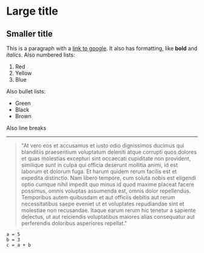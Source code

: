# Large title

## Smaller title

This is a paragraph with a [link to google](https://www.google.com). It also has formatting, like **bold** and *italics*.
Also numbered lists:
1. Red
2. Yellow
3. Blue

Also bullet lists:
* Green
* Black
* Brown

Also line breaks

---

> "At vero eos et accusamus et iusto odio dignissimos ducimus qui blanditiis praesentium voluptatum deleniti atque
> corrupti quos dolores et quas molestias excepturi sint occaecati cupiditate non provident, similique sunt in culpa qui
> officia deserunt mollitia animi, id est laborum et dolorum fuga. Et harum quidem rerum facilis est et expedita
> distinctio. Nam libero tempore, cum soluta nobis est eligendi optio cumque nihil impedit quo minus id quod maxime
> placeat facere possimus, omnis voluptas assumenda est, omnis dolor repellendus. Temporibus autem quibusdam et aut
> officiis debitis aut rerum necessitatibus saepe eveniet ut et voluptates repudiandae sint et molestiae non recusandae.
> Itaque earum rerum hic tenetur a sapiente delectus, ut aut reiciendis voluptatibus maiores alias consequatur aut
> perferendis doloribus asperiores repellat."

```
a = 5
b = 3
c = a + b
```